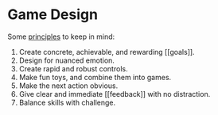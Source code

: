 # Game Design

Some [principles](https://youtu.be/zaxAdRlyZQ8) to keep in mind:

1. Create concrete, achievable, and rewarding [[goals]].
2. Design for nuanced emotion.
3. Create rapid and robust controls.
4. Make fun toys, and combine them into games.
5. Make the next action obvious.
6. Give clear and immediate [[feedback]] with no distraction.
7. Balance skills with challenge.
